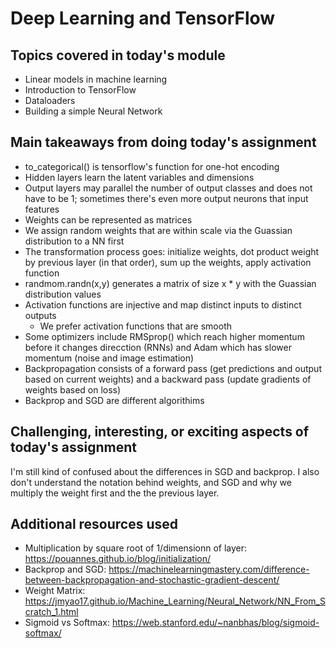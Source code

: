 # Deep Learning and TensorFlow

## Topics covered in today's module
* Linear models in machine learning
* Introduction to TensorFlow
* Dataloaders
* Building a simple Neural Network

## Main takeaways from doing today's assignment
- to_categorical() is tensorflow's function for one-hot encoding
- Hidden layers learn the latent variables and dimensions
- Output layers may parallel the number of output classes and does not have to be 1; sometimes there's even more output neurons that input features
- Weights can be represented as matrices
- We assign random weights that are within scale via the Guassian distribution to a NN first
- The transformation process goes: initialize weights, dot product weight by previous layer (in that order), sum up the weights, apply activation function
- randmom.randn(x,y) generates a matrix of size x * y with the Guassian distribution values
- Activation functions are injective and map distinct inputs to distinct outputs
    - We prefer activation functions that are smooth
- Some optimizers include RMSprop() which reach higher momentum before it changes direcction (RNNs) and Adam which has slower momentum (noise and image estimation)
- Backpropagation consists of a forward pass (get predictions and output based on current weights) and a backward pass (update gradients of weights based on loss)
- Backprop and SGD are different algorithims

## Challenging, interesting, or exciting aspects of today's assignment
I'm still kind of confused about the differences in SGD and backprop. I also don't understand the notation behind weights, and SGD and why we multiply the weight first and the the previous layer.

## Additional resources used 
- Multiplication by square root of 1/dimensionn of layer: https://pouannes.github.io/blog/initialization/ 
- Backprop and SGD: https://machinelearningmastery.com/difference-between-backpropagation-and-stochastic-gradient-descent/
- Weight Matrix: https://jmyao17.github.io/Machine_Learning/Neural_Network/NN_From_Scratch_1.html
- Sigmoid vs Softmax: https://web.stanford.edu/~nanbhas/blog/sigmoid-softmax/
